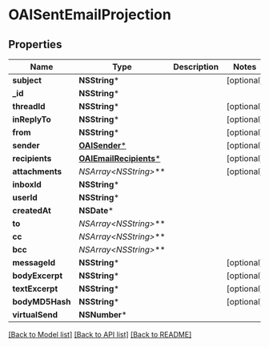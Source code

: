 # OAISentEmailProjection

## Properties
Name | Type | Description | Notes
------------ | ------------- | ------------- | -------------
**subject** | **NSString*** |  | [optional] 
**_id** | **NSString*** |  | 
**threadId** | **NSString*** |  | [optional] 
**inReplyTo** | **NSString*** |  | [optional] 
**from** | **NSString*** |  | [optional] 
**sender** | [**OAISender***](OAISender) |  | [optional] 
**recipients** | [**OAIEmailRecipients***](OAIEmailRecipients) |  | [optional] 
**attachments** | **NSArray&lt;NSString*&gt;*** |  | [optional] 
**inboxId** | **NSString*** |  | 
**userId** | **NSString*** |  | 
**createdAt** | **NSDate*** |  | 
**to** | **NSArray&lt;NSString*&gt;*** |  | 
**cc** | **NSArray&lt;NSString*&gt;*** |  | 
**bcc** | **NSArray&lt;NSString*&gt;*** |  | 
**messageId** | **NSString*** |  | [optional] 
**bodyExcerpt** | **NSString*** |  | [optional] 
**textExcerpt** | **NSString*** |  | [optional] 
**bodyMD5Hash** | **NSString*** |  | [optional] 
**virtualSend** | **NSNumber*** |  | 

[[Back to Model list]](../README#documentation-for-models) [[Back to API list]](../README#documentation-for-api-endpoints) [[Back to README]](../README)


